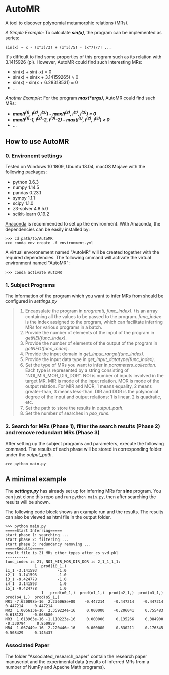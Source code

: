 # AutoMR
A tool to discover polynomial metamorphic relations (MRs).

_A Simple Example:_ To calculate ___sin(x)___, the program can be implemented as series:
```
sin(x) ≈ x - (x^3)/3! + (x^5)/5! - (x^7)/7! ...
```

It's difficult to find some properties of this program such as its relation with 3.1415926 (pi). However, AutoMR could find such interesting MRs: 
- sin(x) + sin(-x) = 0
- sin(x) + sin(x + 3.14159265) ≈ 0
- sin(x) - sin(x + 6.28318531) ≈ 0
- ...

_Another Example:_ For the program ___max(*args)___, AutoMR could find such MRs: 
- ___max(i<sup>(1)</sup>, i<sup>(2)</sup>, i<sup>(3)</sup>) - max(i<sup>(2)</sup>, i<sup>(1)</sup>, i<sup>(3)</sup>) = 0___
- ___max(i<sup>(1)</sup>-1, i<sup>(2)</sup>-2, i<sup>(3)</sup>-2) - max(i<sup>(1)</sup>, i<sup>(2)</sup>, i<sup>(3)</sup>) < 0___
- ...

## How to use AutoMR

### 0. Environemt settings
Tested on Windows 10 1809, Ubuntu 18.04, macOS Mojave with the following packages:
* python 3.6.3
* numpy 1.14.5
* pandas 0.23.1
* sympy 1.1.1
* scipy 1.1.0
* z3-solver 4.8.5.0
* scikit-learn 0.19.2

[Anaconda](https://www.anaconda.com/what-is-anaconda) is recommended to set up the environment.
With Anaconda, the dependencies can be easily installed by: 
```aidl
>>> cd path/to/AutoMR
>>> conda env create -f environment.yml
```

A virtual envoronement named "AutoMR" will be created together with the required dependencies. The following cmmand will activate the virtual environment named "AutoMR":
```
>>> conda activate AutoMR
```


### 1. Subject Programs

The information of the program which you want to infer MRs from should be configured in _settings.py_
> 1. Encapsulate the program in _program(i, func_index)_. _i_ is an array containing all the values to be passed to the program. _func_index_ is the index assigned to the program, which can facilitate inferring MRs for various programs in a batch.
> 2. Provide the number of elements of the input of the program in _getNEI(func_index)_.
> 3. Provide the number of elements of the output of the program in _getNEO(func_index)_.
> 4. Provide the input domain in _get_input_range(func_index)_.
> 5. Provide the input data type in _get_input_datatype(func_index)_.
> 6. Set the type of MRs you want to infer in _parameters_collection_. Each type is represented by a string consisting of "NOI_MIR_MOR_DIR_DOR". NOI is number of inputs involved in the target MR. MIR is mode of the input relation. MOR is mode of the output relation. For MIR and MOR, 1 means equality, 2 means greater-than, 3 means less-than. DIR and DOR is the polynomial degree of the input and output relations: 1 is linear, 2 is quadratic, etc.
> 7. Set the path to store the results in _output_path_.
> 8. Set the number of searches in _pso_runs_.


### 2. Search for MRs (Phase 1), filter the search results (Phase 2) and remove redundant MRs (Phase 3)
After setting up the subject programs and parameters, execute the following command. The results of each phase will be stored in corresponding folder under the _output_path_.
```
>>> python main.py
```

## A minimal example
The ___settings.py___ has already set up for inferring MRs for __sine__ program. You can just clone this repo and run `python main.py`, then after searching the results will be shown.

The following code block shows an example run and the results. The results can also be viewed as html file in the output folder.
```
>>> python main.py
=====Start Inferring=====
start phase 1: searching ...
start phase 2: filtering ...
start phase 3: redundancy removing ...
=====Results=====
result file is 21_MRs_other_types_after_cs_svd.pkl
----------
func_index is 21, NOI_MIR_MOR_DIR_DOR is 2_1_1_1_1:
             1  prod(i0_1,)
i1_1 -3.141593         -1.0
i2_1  3.141593         -1.0
i3_1 -9.424778         -1.0
i4_1  3.141593          1.0
i5_1 -9.424778          1.0
                1   prod(o0_1,)  prod(o1_1,)  prod(o2_1,)  prod(o3_1,)  prod(o4_1,)  prod(o5_1,)
MR1 -7.620898e-16  2.236068e+00    -0.447214    -0.447214    -0.447214     0.447214     0.447214
MR2  1.005613e-16  2.359224e-16     0.000000    -0.206041     0.755483     0.618123    -0.068680
MR3  1.613963e-16 -1.110223e-16     0.000000     0.135266     0.384900    -0.330794     0.850959
MR4  1.067449e-16  2.220446e-16     0.000000     0.830211    -0.176345     0.508429     0.145437

```

### Associated Paper
The folder "Associated_research_paper" contain the research paper manuscript and the experimental data (results of inferred MRs from a number of NumPy and Apache Math programs).
